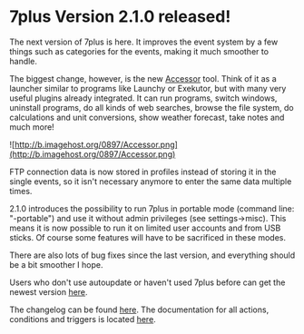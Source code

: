 # 7plus Version 2.1.0 released! #

The next version of 7plus is here. It improves the event system by a few things such as categories for the events, making it much smoother to handle.

The biggest change, however, is the new [Accessor](docsAccessor.md) tool. Think of it as a launcher similar to programs like Launchy or Exekutor, but with many very useful plugins already integrated.
It can run programs, switch windows, uninstall programs, do all kinds of web searches, browse the file system, do calculations and unit conversions, show weather forecast, take notes and much more!

![http://b.imagehost.org/0897/Accessor.png](http://b.imagehost.org/0897/Accessor.png)

FTP connection data is now stored in profiles instead of storing it in the single events, so it isn't necessary anymore to enter the same data multiple times.

2.1.0 introduces the possibility to run 7plus in portable mode (command line: "-portable") and use it without admin privileges (see settings->misc).
This means it is now possible to run it on limited user accounts and from USB sticks.
Of course some features will have to be sacrificed in these modes.

There are also lots of bug fixes since the last version, and everything should be a bit smoother I hope.

Users who don't use autoupdate or haven't used 7plus before can get the newest version [here](http://code.google.com/p/7plus/downloads/list).

The changelog can be found [here](Changelog2dot1dot0.md). The documentation for all actions, conditions and triggers is located [here](EventsOverview.md).